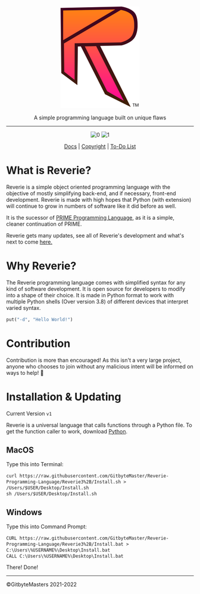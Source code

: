 <div align="center">

![logo](https://raw.githubusercontent.com/GitbyteMaster/Reverie-Programming-Language/Reverie3%2B/assets/newlogo.svg)

A simple programming language built on unique flaws

------

![0](https://img.shields.io/badge/Complete-No-red) ![1](https://img.shields.io/badge/Platforms-Unix%20%7C%20Windows-success)

[Docs]() | [Copyright](https://github.com/GitbyteMaster/Reverie-Programming-Language/blob/main/LICENSE.md) | [To-Do List](https://github.com/GitbyteMaster/Reverie-Programming-Language/blob/Reverie3%2B/TODO.md)

</div>



# What is Reverie?
Reverie is a simple object oriented programming language with the objective of mostly simplifying back-end, and if necessary, front-end development. Reverie is made with high hopes that Python (with extension) will continue to grow in numbers of software like it did before as well.

It is the sucessor of [PRIME Programming Language](https://github.com/GitbyteMaster/PRIME-Lang), as it is a simple, cleaner continuation of PRIME.

Reverie gets many updates, see all of Reverie's development and what's next to come [here.](https://github.com/GitbyteMaster/Reverie-Programming-Language/blob/main/TODO.md)


# Why Reverie?
The Reverie programming language comes with simplified syntax for any kind of software development. It is open source for developers to modify into a shape of their choice. It is made in Python format to work with multiple Python shells (Over version 3.8) of different devices that interpret varied syntax.

```python
put("-d", "Hello World!")
```

# Contribution
Contribution is more than encouraged! As this isn't a very large project, anyone who chooses to join without any malicious intent will be informed on ways to help! 🤩

# Installation & Updating
Current Version `v1`

Reverie is a universal language that calls functions through a Python file. To get the function caller to work, download [Python](https://www.python.org/downloads/).
## MacOS
Type this into Terminal:

```shell
curl https://raw.githubusercontent.com/GitbyteMaster/Reverie-Programming-Language/Reverie3%2B/Install.sh > /Users/$USER/Desktop/Install.sh
sh /Users/$USER/Desktop/Install.sh
```
## Windows
Type this into Command Prompt:
```batch
CURL https://raw.githubusercontent.com/GitbyteMaster/Reverie-Programming-Language/Reverie3%2B/Install.bat > C:\Users\%USERNAME%\Desktop\Install.bat
CALL C:\Users\%USERNAME%\Desktop\Install.bat
```
There! Done!

---
©GitbyteMasters 2021-2022
